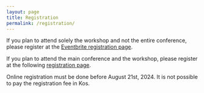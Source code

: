 ```yaml
---
layout: page
title: Registration
permalink: /registration/
---
```

If you plan to attend solely the workshop and not the entire conference, please register at the [Eventbrite registration page](https://www.eventbrite.com/e/4th-international-workshop-on-vocal-interactivity-in-and-between-humans-animals-and-robots-tickets-947965930617?utm-campaign=social&utm-content=attendeeshare&utm-medium=discovery&utm-term=listing&utm-source=cp&aff=ebdsshcopyurl).

If you plan to attend the main conference and the workshop, please register at the following [registration page](https://interspeech2024.org/registration-payment/).

Online registration must be done before August 21st, 2024. It is not possible to pay the registration fee in Kos.


